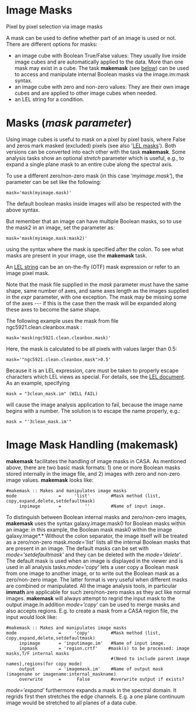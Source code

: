 

# Image Masks 

Pixel by pixel selection via image masks

A mask can be used to define whether part of an image is used or not. There are different options for masks:

-   an image cube with Boolean True/False values: They usually live inside image cubes and are automatically applied to the data. More than one mask may exist in a cube. The task **makemask** (see [below](#image-mask-handling--makemask-)) can be used to access and manipulate internal Boolean masks via the image.im:mask syntax. 
-   an image cube with zero and non-zero values: They are their own image cubes and are applied to other image cubes when needed.
-   an LEL string for a condition.

 

# Masks (*mask parameter*)

Using image cubes is useful to mask on a pixel by pixel basis, where False and zeros mark masked (excluded) pixels (see also \'[LEL masks](https://casa.nrao.edu/casadocs-devel/stable/imaging/image-analysis/lattice-expression-language-lel/lel-masks)\'). Both versions can be converted into each other with the task **makemask**. Some analysis tasks show an optional *stretch* parameter which is useful, e.g., to expand a single plane mask to an entire cube along the spectral axis.

To use a different zero/non-zero mask (in this case *\'*myimage.mask*\'*), the parameter can be set like the following:

```
mask='mask(myimage.mask)'
```

The default boolean masks inside images will also be respected with the above syntax.

But remember that an image can have multiple Boolean masks, so to use the mask2 in an image, set the parameter as: 

```
mask='mask(myimage.mask:mask2)'
```

using the syntax where the mask is specified after the colon. To see what masks are present in your image, use the **makemask** task.

An [LEL string](#lattice-expressions--expr-) can be an on-the-fly (OTF) mask expression or refer to an image pixel mask.

Note that the mask file supplied in the *mask* parameter must have the same shape, same number of axes, and same axes length as the images supplied in the *expr* parameter, with one exception. The mask may be missing some of the axes --- if this is the case then the mask will be expanded along these axes to become the same shape.

The following example uses the mask from file ngc5921.clean.cleanbox.mask :

```
mask='mask(ngc5921.clean.cleanbox.mask)'
```

Here, the mask is calculated to be all pixels with values larger than 0.5:

```
mask='"ngc5921.clean.cleanbox.mask">0.5'
```

Because it is an LEL expression, care must be taken to properly escape characters which LEL views as special. For details, see the [LEL document](https://casa.nrao.edu/casadocs-devel/stable/imaging/image-analysis/lattice-expression-language-lel/lattice-expression-language). As an example, specifying

```
mask = "3clean_mask.im" (WILL FAIL)
```

will cause the image analysis application to fail, because the image name begins with a number. The solution is to escape the name properly, e.g.:

```
mask = "'3clean_mask.im'"
```

 

# Image Mask Handling (**makemask**) 

**makemask** facilitates the handling of image masks in CASA. As mentioned above, there are two basic mask formats: 1) one or more Boolean masks stored internally in the image file, and 2) images with zero and non-zero image values. **makemask** looks like:

```
#makemask :: Makes and manipulates image masks
mode                =     'list'        #Mask method (list, copy,expand,delete,setdefaultmask)
     inpimage       =         ''        #Name of input image.
```

To distinguish between Boolean internal masks and zero/non-zero images, **makemask** uses the syntax galaxy.image:mask0 for Boolean masks within an image: in this example, the Boolean mask mask0 within the image galaxy.image*.* Without the colon separator, the image itself will be treated as a zero/non-zero mask.*mode=\'list\'* lists all the internal Boolean masks that are present in an image. The default masks can be set with *mode=\'setdefaultmask\'* and they can be deleted with the *mode=\'delete\'*. The default mask is used when an image is displayed in the viewer and is used in all analysis tasks.*mode=\'copy\'* lets a user copy a Boolean mask from one image to another image, or to write out the Boolean mask as a zero/non-zero image. The latter format is very useful when different masks are combined or manipulated. All the image analysis tools, in particular **immath** are applicable for such zero/non-zero masks as they act like normal images. **makemask** will always attempt to regrid the input mask to the output image.In addition *mode=\'copy\'* can be used to merge masks and also accepts regions. E.g. to create a mask from a CASA region file, the input would look like:

```
#makemask :: Makes and manipulates image masks
mode                =     'copy'        #Mask method (list, copy,expand,delete,setdefaultmask)
     inpimage       = 'inputimage.im'   #Name of input image.
     inpmask        = 'region.crtf'    #mask(s) to be processed: image masks,T/F internal masks
                                        #(Need to include parent image names),regions(for copy mode)
     output         = 'imagemask.im'    #Name of output mask (imagename or imagename:internal_maskname)
     overwrite      =      False        #overwrite output if exists?
```

*mode=\'expand\'* furthermore expands a mask in the spectral domain. It regrids first then stretches the edge channels. E.g. a one plane continuum image would be stretched to all planes of a data cube.

 

